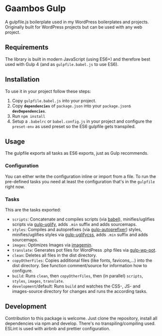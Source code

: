 # Gaambos Gulp

A gulpfile.js boilerplate used in my WordPress boilerplates and projects.
Originally built for WordPress projects but can be used with any web project.

## Requirements

The library is built in modern JavaScript (using ES6+) and therefore best used with Gulp 4 (and as `gulpfile.babel.js` to use ES6).

## Installation

To use it in your project follow these steps:

1. Copy `gulpfile.babel.js` into your project.
2. Copy **`dependencies`** of `package.json` into your `package.json`s **`devDependencies`**.
3. Run `npm install`
4. Setup a `.babelrc` or `babel.config.js` in your project and configure the `preset-env` as used preset so the ES6 gulpfile gets transpiled.

## Usage

The gulpfile exports all tasks as ES6 exports, just as Gulp recommends.

### Configuration

You can either write the configuration inline or import from a file. To run the pre-defined tasks you need at least the configuration that's in the `gulpfile` right now.

### Tasks

This are the tasks exported:

- `scripts`: Concatenate and compiles scripts (via [babel](https://babeljs.io/)), minifies/uglifies scripts via [gulp-uglify](https://github.com/terinjokes/gulp-uglify), adds `.min` suffix and adds sourcemaps.
- `styles`: Compiles and autoprefixes (via [gulp-autoprefixer](https://github.com/sindresorhus/gulp-autoprefixer)) styles, minifies/uglifies styles via [gulp-uglifycss](https://github.com/ubirak/gulp-uglifycss), adds `.min` suffix and adds sourcemaps.
- `images`: Optimizes Images via [imagemin](https://github.com/imagemin/imagemin).
- `translate`: Generates pot files for WordPress .php files via [gulp-wp-pot](https://github.com/rasmusbe/gulp-wp-pot).
- `clean`: Deletes all files in the dist directory.
- `copyOtherFiles`: Copies additional files (like fonts, favicons,...) into the dist directory. See function comment/source for information how to configure.
- `build`: Runs `clean`, then `copyOtherFiles`, then (in parallel) `scripts`, `styles`, `images`, `translate`.
- `development`/default: Runs `build` and watches the CSS-, JS- and images-source directory for changes and runs the according tasks.

## Development

Contribution to this package is welcome. Just clone the repository, install all dependencies via npm and develop. There's no transpiling/compiling used.
ESLint is used with airbnb and prettier configuration.

